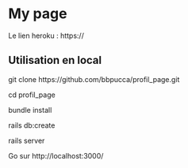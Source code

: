 
<h1>My page</h1>

Le lien heroku : https://

<h2>Utilisation en local</h2>
<p>git clone https://github.com/bbpucca/profil_page.git

cd profil_page

bundle install

rails db:create

rails server

Go sur http://localhost:3000/
